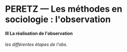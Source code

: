 # PERETZ — Les méthodes en sociologie : l'observation

#### 

#### III La réalisation de l'observation

###### les différentes étapes de l'obs.



